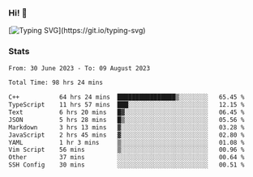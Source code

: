 ### Hi!  👋

[![Typing SVG](https://readme-typing-svg.herokuapp.com?font=Fira+Code&pause=1000&width=435&lines=Hello!+I'm+Texiwustion.)](https://git.io/typing-svg)

### Stats

<!--START_SECTION:waka-->

```txt
From: 30 June 2023 - To: 09 August 2023

Total Time: 98 hrs 24 mins

C++           64 hrs 24 mins  ████████████████▒░░░░░░░░   65.45 %
TypeScript    11 hrs 57 mins  ███░░░░░░░░░░░░░░░░░░░░░░   12.15 %
Text          6 hrs 20 mins   █▓░░░░░░░░░░░░░░░░░░░░░░░   06.45 %
JSON          5 hrs 28 mins   █▒░░░░░░░░░░░░░░░░░░░░░░░   05.56 %
Markdown      3 hrs 13 mins   ▓░░░░░░░░░░░░░░░░░░░░░░░░   03.28 %
JavaScript    2 hrs 45 mins   ▓░░░░░░░░░░░░░░░░░░░░░░░░   02.80 %
YAML          1 hr 3 mins     ▒░░░░░░░░░░░░░░░░░░░░░░░░   01.08 %
Vim Script    56 mins         ▒░░░░░░░░░░░░░░░░░░░░░░░░   00.96 %
Other         37 mins         ░░░░░░░░░░░░░░░░░░░░░░░░░   00.64 %
SSH Config    30 mins         ░░░░░░░░░░░░░░░░░░░░░░░░░   00.51 %
```

<!--END_SECTION:waka-->
